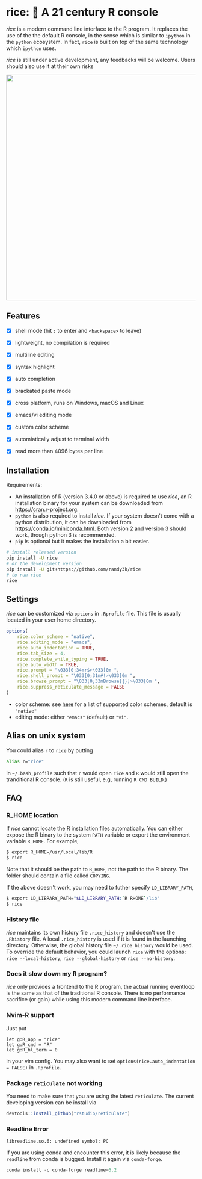 # rice: 🍚 A 21 century R console

_rice_ is a modern command line interface to the R program. It replaces the use of the the default R console, in the sense which is similar to `ipython` in the `python` ecosystem. In fact, `rice` is built on top of the same technology which `ipython` uses. 

_rice_ is still under active development, any feedbacks will be welcome. Users should also use it at their own risks 

<img width="600px" src="https://user-images.githubusercontent.com/1690993/30728530-b5e9eb5c-9f26-11e7-8453-73a2e880c9de.png"></img>


## Features

- [x] shell mode (hit `;` to enter and `<backspace>` to leave)
- [x] lightweight, no compilation is required
- [x] multiline editing
- [x] syntax highlight
- [x] auto completion
- [x] brackated paste mode
- [x] cross platform, runs on Windows, macOS and Linux
- [x] emacs/vi editing mode
- [x] custom color scheme
- [x] automiatically adjust to terminal width
- [x] read more than 4096 bytes per line


## Installation

Requirements:

- An installation of R (version 3.4.0 or above) is required to use _rice_, an R installation binary for your system can be downloaded from https://cran.r-project.org.
- `python` is also required to install _rice_. If your system doesn't come with a python distribution, it can be downloaded from https://conda.io/miniconda.html. Both version 2 and version 3 should work, though python 3 is recommended.
- `pip` is optional but it makes the installation a bit easier.

```sh
# install released version
pip install -U rice
# or the development version
pip install -U git+https://github.com/randy3k/rice
# to run rice
rice
```

## Settings

_rice_ can be customized via `options` in `.Rprofile` file. This file is usually located in your user home directory.

```r
options(
    rice.color_scheme = "native",
    rice.editing_mode = "emacs",
    rice.auto_indentation = TRUE,
    rice.tab_size = 4,
    rice.complete_while_typing = TRUE,
    rice.auto_width = TRUE,
    rice.prompt = "\033[0;34mr$>\033[0m ",
    rice.shell_prompt = "\033[0;31m#!>\033[0m ",
    rice.browse_prompt = "\033[0;33mBrowse[{}]>\033[0m ",
    rice.suppress_reticulate_message = FALSE
)
```

- color scheme: see [here](https://help.farbox.com/pygments.html) for a list of supported color schemes, default is `"native"`
- editing mode: either  `"emacs"` (default) or `"vi"`.

## Alias on unix system

You could alias `r` to `rice` by putting

```bash
alias r="rice"
```
in `~/.bash_profile` such that `r` would open `rice` and `R` would still open the tranditional R console.
(`R` is still useful, e.g, running `R CMD BUILD`.)

## FAQ

### R_HOME location

If _rice_ cannot locate the R installation files automatically. You can either expose the R binary to the system `PATH` variable or export the environment variable `R_HOME`. For example,

```sh
$ export R_HOME=/usr/local/lib/R
$ rice
```
Note that it should be the path to `R_HOME`, not the path to the R binary. The folder should contain a file called `COPYING`.

If the above doesn't work, you may need to futher specify `LD_LIBRARY_PATH`,

```sh
$ export LD_LIBRARY_PATH="$LD_LIBRARY_PATH:`R RHOME`/lib"
$ rice
```

### History file

_rice_ maintains its own history file `.rice_history` and doesn't use the `.Rhistory` file. A local `.rice_history` is used if it is found in the launching directory. Otherwise, the global history file `~/.rice_history` would be used. To override the default behavior, you could launch `rice` with the options: `rice --local-history`, `rice --global-history` or `rice --no-history`.


### Does it slow down my R program?

_rice_ only provides a frontend to the R program, the actual running eventloop is the same as that of the traditional R console. There is no performance sacrifice (or gain) while using this modern command line interface. 

### Nvim-R support

Just put
```vim
let g:R_app = "rice"
let g:R_cmd = "R"
let g:R_hl_term = 0
```
in your vim config. You may also want to set `options(rice.auto_indentation = FALSE)` in `.Rprofile`.

### Package `reticulate` not working

You need to make sure that you are using the latest `reticulate`. The current developing version can be install via

```r
devtools::install_github("rstudio/reticulate")
```


### Readline Error

```
libreadline.so.6: undefined symbol: PC
```

If you are using conda and encounter this error, it is likely because the `readline` from conda is bugged. Install it again via `conda-forge`.
```python
conda install -c conda-forge readline=6.2
```
